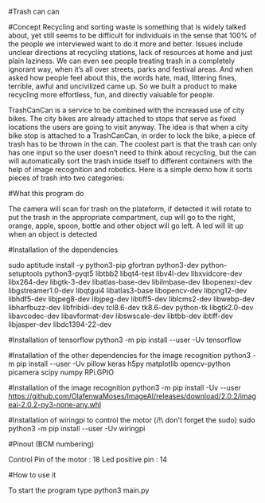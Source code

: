 #Trash can can

#Concept 
Recycling and sorting waste is something that is widely talked about, yet still seems to be difficult for individuals in the sense that 100% of the people we interviewed want to do it more and better. Issues include unclear directions at recycling stations, lack of resources at home and just plain laziness. We can even see people treating trash in a completely ignorant way, when it’s all over streets, parks and festival areas. And when asked how people feel about this, the words hate, mad, littering fines, terrible, awful and uncivilized came up. So we built a product to make recycling more effortless, fun, and directly valuable for people.

TrashCanCan is a service to be combined with the increased use of city bikes. The city bikes are already attached to stops that serve as fixed locations the users are going to visit anyway.
The idea is that when a city bike stop is attached to a TrashCanCan, in order to lock the bike, a piece of trash has to be thrown in the can. The coolest part is that the trash can only has one input so the user doesn’t need to think about recycling, but the can will automatically sort the trash inside itself to different containers with the help of image recognition and robotics.
Here is a simple demo how it sorts pieces of trash into two categories:


#What this program do

The camera will scan for trash on the plateform, if detected it will rotate to put the trash in the appropriate compartment, cup will go to the right, orange, apple, spoon, bottle and other object will go left.
A led will lit up when an object is detected

#Installation of the dependencies

sudo aptitude install -y  python3-pip gfortran python3-dev python-setuptools    python3-pyqt5 libtbb2   libqt4-test  libv4l-dev libxvidcore-dev libx264-dev libgtk-3-dev  libatlas-base-dev   libilmbase-dev libopenexr-dev libgstreamer1.0-dev libqtgui4  libatlas3-base libopencv-dev libpng12-dev    libhdf5-dev libjpeg8-dev  libjpeg-dev libtiff5-dev liblcms2-dev libwebp-dev libharfbuzz-dev libfribidi-dev tcl8.6-dev tk8.6-dev python-tk libgtk2.0-dev libavcodec-dev libavformat-dev libswscale-dev    libtbb-dev ibtiff-dev libjasper-dev libdc1394-22-dev

#Installation of tensorflow
python3 -m pip install --user -Uv tensorflow

#Installation of the other dependencies for the image recognition
python3 -m pip install --user -Uv  pillow keras h5py matplotlib opencv-python  picamera scipy numpy RPi.GPIO

#Installation of the image recognition
python3 -m pip install -Uv --user https://github.com/OlafenwaMoses/ImageAI/releases/download/2.0.2/imageai-2.0.2-py3-none-any.whl

#Installation of wiringpi to control the motor  (/!\ don't forget the sudo)
sudo python3 -m pip install --user -Uv wiringpi


#Pinout (BCM numbering)

Control Pin of the motor : 18
Led positive pin : 14

#How to use it 

To start the program type python3 main.py